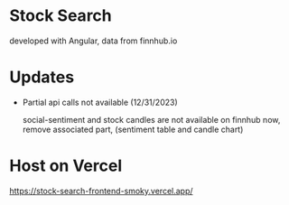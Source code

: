 # Stock Search
developed with Angular, data from finnhub.io 

# Updates
- Partial api calls not available (12/31/2023)
  
  social-sentiment and stock candles are not available on finnhub now, remove associated part, (sentiment table and candle chart)

# Host on Vercel
https://stock-search-frontend-smoky.vercel.app/
